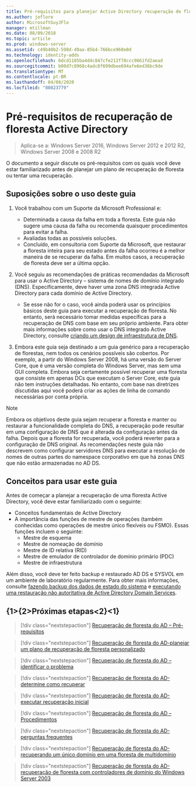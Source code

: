 ```yaml
---
title: Pré-requisitos para planejar Active Directory recuperação de floresta
ms.author: joflore
author: MicrosoftGuyJFlo
manager: mtillman
ms.date: 08/09/2018
ms.topic: article
ms.prod: windows-server
ms.assetid: c49b40b2-598d-49aa-85b4-766bce960e0d
ms.technology: identity-adds
ms.openlocfilehash: 6dcd1185ba4d4c847cfe212f78ccc9661fd2aead
ms.sourcegitcommit: b00d7c8968c4adc8f699dbee694afe6ed36bc9de
ms.translationtype: MT
ms.contentlocale: pt-BR
ms.lasthandoff: 04/08/2020
ms.locfileid: "80823779"
---
```

# <a name="active-directory-forest-recovery-prerequisites"></a>Pré-requisitos de recuperação de floresta Active Directory

> Aplica-se a: Windows Server 2016, Windows Server 2012 e 2012 R2, Windows Server 2008 e 2008 R2

O documento a seguir discute os pré-requisitos com os quais você deve estar familiarizado antes de planejar um plano de recuperação de floresta ou tentar uma recuperação.

## <a name="assumptions-for-using-this-guide"></a>Suposições sobre o uso deste guia

1. Você trabalhou com um Suporte da Microsoft Professional e:
   - Determinada a causa da falha em toda a floresta. Este guia não sugere uma causa da falha ou recomenda quaisquer procedimentos para evitar a falha.
   - Avaliadas todas as possíveis soluções.  
   - Concluído, em consultoria com Suporte da Microsoft, que restaurar a floresta inteira para seu estado antes da falha ocorreu é a melhor maneira de se recuperar da falha. Em muitos casos, a recuperação de floresta deve ser a última opção.

1. Você seguiu as recomendações de práticas recomendadas da Microsoft para usar o Active Directory – sistema de nomes de domínio integrado (DNS). Especificamente, deve haver uma zona DNS integrada Active Directory para cada domínio de Active Directory.
   - Se esse não for o caso, você ainda poderá usar os princípios básicos deste guia para executar a recuperação de floresta. No entanto, será necessário tomar medidas específicas para a recuperação de DNS com base em seu próprio ambiente. Para obter mais informações sobre como usar o DNS integrado Active Directory, consulte [criando um design de infraestrutura de DNS](../../ad-ds/plan/Creating-a-DNS-Infrastructure-Design.md).

1. Embora este guia seja destinado a um guia genérico para a recuperação de florestas, nem todos os cenários possíveis são cobertos. Por exemplo, a partir do Windows Server 2008, há uma versão do Server Core, que é uma versão completa do Windows Server, mas sem uma GUI completa. Embora seja certamente possível recuperar uma floresta que consiste em apenas DCs que executam o Server Core, este guia não tem instruções detalhadas. No entanto, com base nas diretrizes discutidas aqui você poderá criar as ações de linha de comando necessárias por conta própria.  

> [!NOTE]
> Embora os objetivos deste guia sejam recuperar a floresta e manter ou restaurar a funcionalidade completa do DNS, a recuperação pode resultar em uma configuração de DNS que é alterada da configuração antes da falha. Depois que a floresta for recuperada, você poderá reverter para a configuração de DNS original. As recomendações neste guia não descrevem como configurar servidores DNS para executar a resolução de nomes de outras partes do namespace corporativo em que há zonas DNS que não estão armazenadas no AD DS.  

## <a name="concepts-for-using-this-guide"></a>Conceitos para usar este guia

Antes de começar a planejar a recuperação de uma floresta Active Directory, você deve estar familiarizado com o seguinte:  
  
- Conceitos fundamentais de Active Directory  
- A importância das funções de mestre de operações (também conhecidas como operações de mestre único flexíveis ou FSMO). Essas funções incluem o seguinte:  
  - Mestre de esquema
  - Mestre de nomeação de domínio
  - Mestre de ID relativa (RID)
  - Mestre de emulador de controlador de domínio primário (PDC)
  - Mestre de infraestrutura

Além disso, você deve ter feito backup e restaurado AD DS e SYSVOL em um ambiente de laboratório regularmente. Para obter mais informações, consulte [fazendo backup dos dados de estado do sistema](AD-Forest-Recovery-Procedures.md) e [executando uma restauração não autoritativa de Active Directory Domain Services](AD-Forest-Recovery-Procedures.md).

## <a name="next-steps"></a>{1&gt;{2&gt;Próximas etapas&lt;2}&lt;1}

> [!div class="nextstepaction"]
> [Recuperação de floresta do AD – Pré-requisitos](AD-Forest-Recovery-Prerequisties.md)

> [!div class="nextstepaction"]
> [Recuperação de floresta do AD-planejar um plano de recuperação de floresta personalizado](AD-Forest-Recovery-Devising-a-Plan.md)

> [!div class="nextstepaction"]
> [Recuperação de floresta do AD – identificar o problema](AD-Forest-Recovery-Identify-the-Problem.md)

> [!div class="nextstepaction"]
> [Recuperação de floresta do AD-determine como recuperar](AD-Forest-Recovery-Determine-how-to-Recover.md)

> [!div class="nextstepaction"]
> [Recuperação de floresta do AD-executar recuperação inicial](AD-Forest-Recovery-Perform-initial-recovery.md)

> [!div class="nextstepaction"]
> [Recuperação de floresta do AD – Procedimentos](AD-Forest-Recovery-Procedures.md)

> [!div class="nextstepaction"]
> [Recuperação de floresta do AD-perguntas frequentes](AD-Forest-Recovery-FAQ.md)

> [!div class="nextstepaction"]
> [Recuperação de floresta do AD-recuperando um único domínio em uma floresta de multidomínio](AD-Forest-Recovery-Single-Domain-in-Multidomain-Recovery.md)

> [!div class="nextstepaction"]
> [Recuperação de floresta do AD-recuperação de floresta com controladores de domínio do Windows Server 2003](AD-Forest-Recovery-Windows-Server-2003.md)
